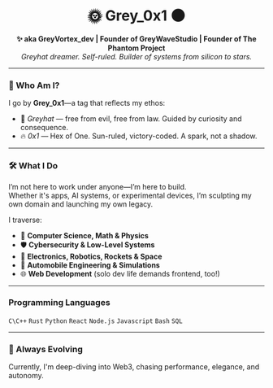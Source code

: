 <h1 align="center">🌞 Grey_0x1 🌑</h1>
<p align="center">
  <strong>✨ aka GreyVortex_dev | Founder of GreyWaveStudio | Founder of The Phantom Project</strong><br>
  <em>Greyhat dreamer. Self-ruled. Builder of systems from silicon to stars.</em>
</p>

---

### 🌌 Who Am I?

I go by **Grey_0x1**—a tag that reflects my ethos:  
- 🧠 _Greyhat_ — free from evil, free from law. Guided by curiosity and consequence.  
- 🔥 _0x1_ — Hex of One. Sun-ruled, victory-coded. A spark, not a shadow.

---

### 🛠️ What I Do

I’m not here to work under anyone—I’m here to build.  
Whether it's apps, AI systems, or experimental devices, I’m sculpting my own domain and launching my own legacy.

I traverse:
- 🧮 **Computer Science, Math & Physics**
- 🛡️ **Cybersecurity & Low-Level Systems**
- 🤖 **Electronics, Robotics, Rockets & Space**
- 🚗 **Automobile Engineering & Simulations**
- 🌐 **Web Development** (solo dev life demands frontend, too!)

---

### Programming Languages

`C\C++`
`Rust`
`Python`
`React`
`Node.js`
`Javascript`
`Bash`
`SQL`

---

### 🌱 Always Evolving

Currently, I'm deep-diving into Web3, chasing performance, elegance, and autonomy.

<!---
GreyWaveStudios/GreyWaveStudios is a ✨ special ✨ repository because its `README.md` (this file) appears on your GitHub profile.
You can click the Preview link to take a look at your changes.
--->
